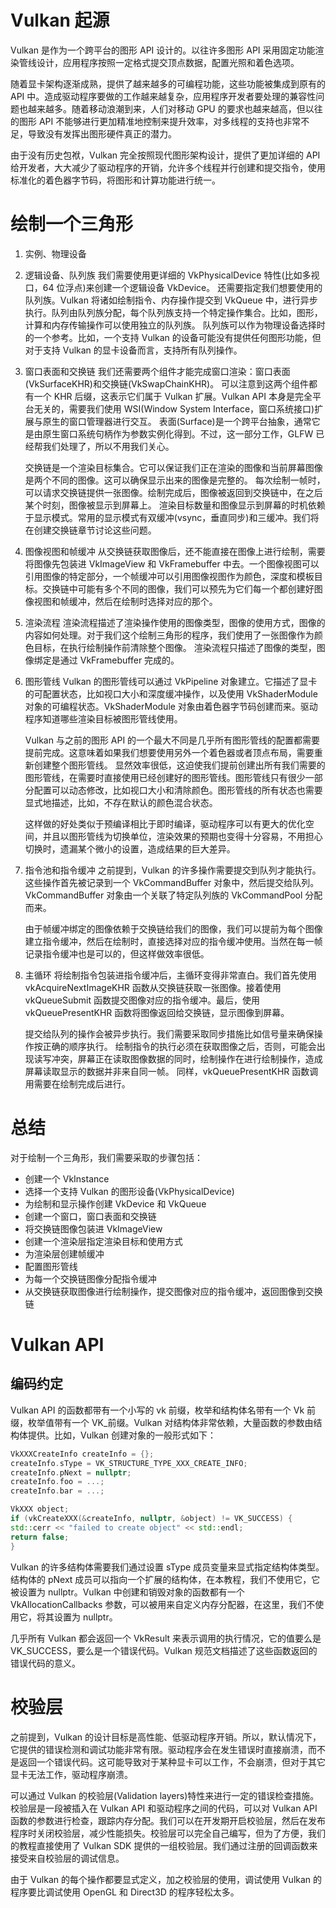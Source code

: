 # Vulkan 起源

Vulkan 是作为一个跨平台的图形 API 设计的。以往许多图形 API 采用固定功能渲染管线设计，应用程序按照一定格式提交顶点数据，配置光照和着色选项。

随着显卡架构逐渐成熟，提供了越来越多的可编程功能，这些功能被集成到原有的 API 中。造成驱动程序要做的工作越来越复杂，应用程序开发者要处理的兼容性问题也越来越多。随着移动浪潮到来，人们对移动 GPU 的要求也越来越高，但以往的图形 API 不能够进行更加精准地控制来提升效率，对多线程的支持也非常不足，导致没有发挥出图形硬件真正的潜力。

由于没有历史包袱，Vulkan 完全按照现代图形架构设计，提供了更加详细的 API 给开发者，大大减少了驱动程序的开销，允许多个线程并行创建和提交指令，使用标准化的着色器字节码，将图形和计算功能进行统一。

# 绘制一个三角形

1. 实例、物理设备
2. 逻辑设备、队列族
   我们需要使用更详细的 VkPhysicalDevice 特性(比如多视口，64 位浮点)来创建一个逻辑设备 VkDevice。
   还需要指定我们想要使用的队列族。Vulkan 将诸如绘制指令、内存操作提交到 VkQueue 中，进行异步执行。队列由队列族分配，每个队列族支持一个特定操作集合。比如，图形，计算和内存传输操作可以使用独立的队列族。
   队列族可以作为物理设备选择时的一个参考。比如，一个支持 Vulkan 的设备可能没有提供任何图形功能，但对于支持 Vulkan 的显卡设备而言，支持所有队列操作。
3. 窗口表面和交换链
   我们还需要两个组件才能完成窗口渲染：窗口表面(VkSurfaceKHR)和交换链(VkSwapChainKHR)。
   可以注意到这两个组件都有一个 KHR 后缀，这表示它们属于 Vulkan 扩展。Vulkan API 本身是完全平台无关的，需要我们使用 WSI(Window System Interface，窗口系统接口)扩展与原生的窗口管理器进行交互。
   表面(Surface)是一个跨平台抽象，通常它是由原生窗口系统句柄作为参数实例化得到。不过，这一部分工作，GLFW 已经帮我们处理了，所以不用我们关心。

   交换链是一个渲染目标集合。它可以保证我们正在渲染的图像和当前屏幕图像是两个不同的图像。这可以确保显示出来的图像是完整的。
   每次绘制一帧时，可以请求交换链提供一张图像。绘制完成后，图像被返回到交换链中，在之后某个时刻，图像被显示到屏幕上。
   渲染目标数量和图像显示到屏幕的时机依赖于显示模式。常用的显示模式有双缓冲(vsync，垂直同步)和三缓冲。我们将在创建交换链章节讨论这些问题。

4. 图像视图和帧缓冲
   从交换链获取图像后，还不能直接在图像上进行绘制，需要将图像先包装进 VkImageView 和 VkFramebuffer 中去。一个图像视图可以引用图像的特定部分，一个帧缓冲可以引用图像视图作为颜色，深度和模板目标。交换链中可能有多个不同的图像，我们可以预先为它们每一个都创建好图像视图和帧缓冲，然后在绘制时选择对应的那个。
5. 渲染流程
   渲染流程描述了渲染操作使用的图像类型，图像的使用方式，图像的内容如何处理。对于我们这个绘制三角形的程序，我们使用了一张图像作为颜色目标，在执行绘制操作前清除整个图像。
   渲染流程只描述了图像的类型，图像绑定是通过 VkFramebuffer 完成的。
6. 图形管线
   Vulkan 的图形管线可以通过 VkPipeline 对象建立。它描述了显卡的可配置状态，比如视口大小和深度缓冲操作，以及使用 VkShaderModule 对象的可编程状态。VkShaderModule 对象由着色器字节码创建而来。驱动程序知道哪些渲染目标被图形管线使用。

   Vulkan 与之前的图形 API 的一个最大不同是几乎所有图形管线的配置都需要提前完成。这意味着如果我们想要使用另外一个着色器或者顶点布局，需要重新创建整个图形管线。
   显然效率很低，这迫使我们提前创建出所有我们需要的图形管线，在需要时直接使用已经创建好的图形管线。图形管线只有很少一部分配置可以动态修改，比如视口大小和清除颜色。图形管线的所有状态也需要显式地描述，比如，不存在默认的颜色混合状态。

   这样做的好处类似于预编译相比于即时编译，驱动程序可以有更大的优化空间，并且以图形管线为切换单位，渲染效果的预期也变得十分容易，不用担心切换时，遗漏某个微小的设置，造成结果的巨大差异。

7. 指令池和指令缓冲
   之前提到，Vulkan 的许多操作需要提交到队列才能执行。这些操作首先被记录到一个 VkCommandBuffer 对象中，然后提交给队列。VkCommandBuffer 对象由一个关联了特定队列族的 VkCommandPool 分配而来。

   由于帧缓冲绑定的图像依赖于交换链给我们的图像，我们可以提前为每个图像建立指令缓冲，然后在绘制时，直接选择对应的指令缓冲使用。当然在每一帧记录指令缓冲也是可以的，但这样做效率很低。

8. 主循环
   将绘制指令包装进指令缓冲后，主循环变得非常直白。我们首先使用 vkAcquireNextImageKHR 函数从交换链获取一张图像。接着使用 vkQueueSubmit 函数提交图像对应的指令缓冲。最后，使用 vkQueuePresentKHR 函数将图像返回给交换链，显示图像到屏幕。

   提交给队列的操作会被异步执行。我们需要采取同步措施比如信号量来确保操作按正确的顺序执行。
   绘制指令的执行必须在获取图像之后，否则，可能会出现读写冲突，屏幕正在读取图像数据的同时，绘制操作在进行绘制操作，造成屏幕读取显示的数据并非来自同一帧。
   同样，vkQueuePresentKHR 函数调用需要在绘制完成后进行。

# 总结

对于绘制一个三角形，我们需要采取的步骤包括：

- 创建一个 VkInstance
- 选择一个支持 Vulkan 的图形设备(VkPhysicalDevice)
- 为绘制和显示操作创建 VkDevice 和 VkQueue
- 创建一个窗口，窗口表面和交换链
- 将交换链图像包装进 VkImageView
- 创建一个渲染层指定渲染目标和使用方式
- 为渲染层创建帧缓冲
- 配置图形管线
- 为每一个交换链图像分配指令缓冲
- 从交换链获取图像进行绘制操作，提交图像对应的指令缓冲，返回图像到交换链

# Vulkan API

## 编码约定

Vulkan API 的函数都带有一个小写的 vk 前缀，枚举和结构体名带有一个 Vk 前缀，枚举值带有一个 VK\_前缀。Vulkan 对结构体非常依赖，大量函数的参数由结构体提供。比如，Vulkan 创建对象的一般形式如下：

```cpp
VkXXXCreateInfo createInfo = {};
createInfo.sType = VK_STRUCTURE_TYPE_XXX_CREATE_INFO;
createInfo.pNext = nullptr;
createInfo.foo = ...;
createInfo.bar = ...;

VkXXX object;
if (vkCreateXXX(&createInfo, nullptr, &object) != VK_SUCCESS) {
std::cerr << "failed to create object" << std::endl;
return false;
}
```

Vulkan 的许多结构体需要我们通过设置 sType 成员变量来显式指定结构体类型。结构体的 pNext 成员可以指向一个扩展的结构体，在本教程，我们不使用它，它被设置为 nullptr。Vulkan 中创建和销毁对象的函数都有一个 VkAllocationCallbacks 参数，可以被用来自定义内存分配器，在这里，我们不使用它，将其设置为 nullptr。

几乎所有 Vulkan 都会返回一个 VkResult 来表示调用的执行情况，它的值要么是 VK_SUCCESS，要么是一个错误代码。Vulkan 规范文档描述了这些函数返回的错误代码的意义。

# 校验层

之前提到，Vulkan 的设计目标是高性能、低驱动程序开销。所以，默认情况下，它提供的错误检测和调试功能非常有限。驱动程序会在发生错误时直接崩溃，而不是返回一个错误代码。这可能导致对于某种显卡可以工作，不会崩溃，但对于其它显卡无法工作，驱动程序崩溃。

可以通过 Vulkan 的校验层(Validation layers)特性来进行一定的错误检查措施。校验层是一段被插入在 Vulkan API 和驱动程序之间的代码，可以对 Vulkan API 函数的参数进行检查，跟踪内存分配。我们可以在开发期开启校验层，然后在发布程序时关闭校验层，减少性能损失。校验层可以完全自己编写，但为了方便，我们的教程直接使用了 Vulkan SDK 提供的一组校验层。我们通过注册的回调函数来接受来自校验层的调试信息。

由于 Vulkan 的每个操作都要显式定义，加之校验层的使用，调试使用 Vulkan 的程序要比调试使用 OpenGL 和 Direct3D 的程序轻松太多。
